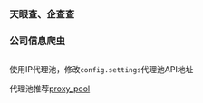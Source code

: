### 天眼查、企查查 
### 公司信息爬虫
##

使用IP代理池，修改```config.settings```代理池API地址

代理池推荐[proxy_pool](https://github.com/jhao104/proxy_pool.git)
